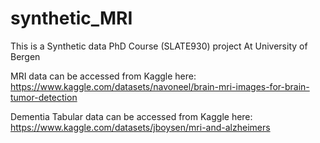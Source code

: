 # synthetic_MRI


This is a Synthetic data PhD Course (SLATE930) project At University of Bergen

MRI data can be accessed from Kaggle here: https://www.kaggle.com/datasets/navoneel/brain-mri-images-for-brain-tumor-detection

Dementia Tabular data can be accessed from Kaggle here: https://www.kaggle.com/datasets/jboysen/mri-and-alzheimers
